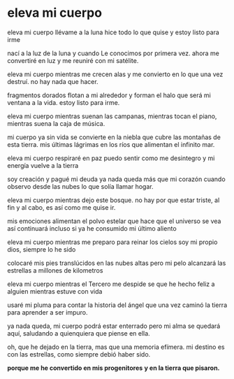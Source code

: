 # eleva mi cuerpo

eleva mi cuerpo
llévame a la luna
hice todo lo que quise
y estoy listo para irme

nací a la luz de la luna
y cuando Le conocimos por primera vez.
ahora me convertiré en luz
y me reuniré con mi satélite.

eleva mi cuerpo
mientras me crecen alas
y me convierto en lo que una vez destruí.
no hay nada que hacer.

fragmentos dorados flotan a mi alrededor
y forman el halo que será
mi ventana a la vida.
estoy listo para irme.

eleva mi cuerpo
mientras suenan las campanas,
mientras tocan el piano,
mientras suena la caja de música.

mi cuerpo ya sin vida se convierte en la niebla
que cubre las montañas de esta tierra.
mis últimas lágrimas en los ríos
que alimentan el infinito mar.

eleva mi cuerpo
respiraré en paz
puedo sentir como me desintegro
y mi energía vuelve a la tierra

soy creación y pagué mi deuda
ya nada queda más que mi corazón
cuando observo desde las nubes
lo que solía llamar hogar.

eleva mi cuerpo
mientras dejo este bosque.
no hay por que estar triste,
al fin y al cabo, es así como me quise ir.

mis emociones alimentan el polvo estelar
que hace que el universo se vea así
continuará incluso
si ya he consumido mi último aliento

eleva mi cuerpo
mientras me preparo para reinar los cielos
soy mi propio dios,
siempre lo he sido

colocaré mis pies translúcidos
en las nubes altas
pero mi pelo alcanzará
las estrellas a millones de kilometros

eleva mi cuerpo
mientras el Tercero me despide
se que he hecho feliz a alguien
mientras estuve con vida

usaré mi pluma
para contar la historia del ángel
que una vez caminó la tierra
para aprender a ser impuro.

ya nada queda,
mi cuerpo podrá estar enterrado
pero mi alma se quedará aquí,
saludando a quienquiera que piense en ella.

oh, que he dejado en la tierra,
mas que una memoria efímera.
mi destino es con las estrellas,
como siempre debió haber sido.

**porque me he convertido en mis progenitores**
**y en la tierra que pisaron.**